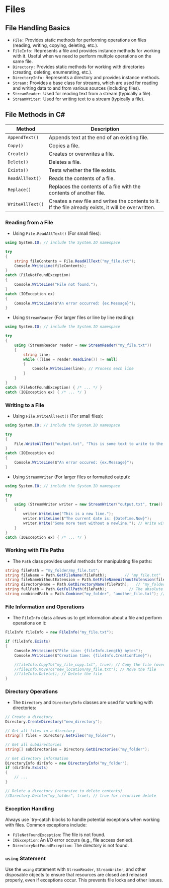 # Files

## File Handling Basics

- `File:` Provides static methods for performing operations on files (reading, writing, copying, deleting, etc.).
- `FileInfo:` Represents a file and provides instance methods for working with it. Useful when we need to perform multiple operations on the same file.
- `Directory:` Provides static methods for working with directories (creating, deleting, enumerating, etc.).
- `DirectoryInfo:` Represents a directory and provides instance methods.
- `Stream:` Provides a base class for streams, which are used for reading and writing data to and from various sources (including files).
- `StreamReader:` Used for reading text from a stream (typically a file).
- `StreamWriter:` Used for writing text to a stream (typically a file).

## File Methods in C#

| Method            | Description                                                                                               |
|-------------------|-----------------------------------------------------------------------------------------------------------|
| `AppendText()`    | Appends text at the end of an existing file.                                                              |
| `Copy()`          | Copies a file.                                                                                            |
| `Create()`        | Creates or overwrites a file.                                                                             |
| `Delete()`        | Deletes a file.                                                                                           |
| `Exists()`        | Tests whether the file exists.                                                                            |
| `ReadAllText()`   | Reads the contents of a file.                                                                             |
| `Replace()`       | Replaces the contents of a file with the contents of another file.                                        |
| `WriteAllText()`  | Creates a new file and writes the contents to it. If the file already exists, it will be overwritten.     |

### Reading from a File

- Using `File.ReadAllText()` (For small files):

```csharp
using System.IO; // include the System.IO namespace

try 
{
    string fileContents = File.ReadAllText("my_file.txt");
    Console.WriteLine(fileContents);
}
catch (FileNotFoundException)
{
    Console.WriteLine("File not found.");
}
catch (IOException ex)
{
    Console.WriteLine($"An error occurred: {ex.Message}");
}
```

- Using `StreamReader` (For larger files or line by line reading):

```csharp
using System.IO; // include the System.IO namespace

try
{
    using (StreamReader reader = new StreamReader("my_file.txt")) 
    {
        string line;
        while ((line = reader.ReadLine()) != null)
        {
            Console.WriteLine(line); // Process each line
        }
    }
}
catch (FileNotFoundException) { /* ... */ }
catch (IOException ex) { /* ... */ }
```

### Writing to a File

- Using `File.WriteAllText()` (For small files):

```csharp
using System.IO; // include the System.IO namespace

try
{
    File.WriteAllText("output.txt", "This is some text to write to the file.");
}
catch (IOException ex)
{
    Console.WriteLine($"An error occured: {ex.Message}");
}
```

- Using `StreamWriter` (For larger files or formatted output):

```csharp
using System.IO; // include the System.IO namespace

try
{
    using (StreamWriter writer = new StreamWriter("output.txt", true)) // 'true' for append, 'false' for overwrite (default)
    {
        writer.WriteLine("This is a new line.");
        writer.WriteLine($"The current date is: {DateTime.Now}");
        writer.Write("Some more text without a newline."); // Write without a newline
    }
}
catch (IOException ex) { /* ... */ }
```

### Working with File Paths

- The `Path` class provides useful methods for manipulating file paths:

```csharp
string filePath = "my_folder/my_file.txt";
string fileName = Path.GetFileName(filePath);        // "my_file.txt"
string fileNameWithoutExtension = Path.GetFileNameWithoutExtension(filePath); // "my_file"
string directoryName = Path.GetDirectoryName(filePath);   // "my_folder"
string fullPath = Path.GetFullPath(filePath);          // The absolute path
string combinedPath = Path.Combine("my_folder", "another_file.txt"); // Combines paths correctly
```

### File Information and Operations

- The `FileInfo` class allows us to get information about a file and perform operations on it:

```csharp
FileInfo fileInfo = new FileInfo("my_file.txt");

if (fileInfo.Exists)
{
    Console.WriteLine($"File size: {fileInfo.Length} bytes");
    Console.WriteLine($"Creation time: {fileInfo.CreationTime}");

    //fileInfo.CopyTo("my_file_copy.txt", true); // Copy the file (overwrite if true)
    //fileInfo.MoveTo("new_location/my_file.txt"); // Move the file
    //fileInfo.Delete(); // Delete the file
}
```

### Directory Operations

- The `Directory` and `DirectoryInfo` classes are used for working with directories:

```csharp
// Create a directory
Directory.CreateDirectory("new_directory");

// Get all files in a directory
string[] files = Directory.GetFiles("my_folder");

// Get all subdirectories
string[] subdirectories = Directory.GetDirectories("my_folder");

// Get directory information
DirectoryInfo dirInfo = new DirectoryInfo("my_folder");
if (dirInfo.Exists)
{
    // ...
}

// Delete a directory (recursive to delete contents)
//Directory.Delete("my_folder", true); // true for recursive delete
```

### Exception Handling

Always use `try-catch blocks to handle potential exceptions when working with files.  Common exceptions include:

- `FileNotFoundException`: The file is not found.
- `IOException`: An I/O error occurs (e.g., file access denied).
- `DirectoryNotFoundException`: The directory is not found.

### `using` Statement

Use the `using` statement with `StreamReader`, `StreamWriter`, and other disposable objects to ensure that resources are closed and released properly, even if exceptions occur.  This prevents file locks and other issues.
